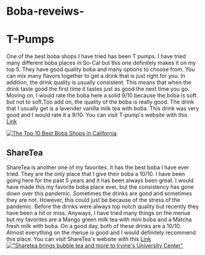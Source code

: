 # Boba-reveiws-
# T-Pumps
One of the best boba shops I have tried has been T pumps. I have tried many different boba places in So-Cal but this one definitely makes it on my top 5. They have good quality boba and many options to choose from. You can mix many flavors together to get a drink that is just right for you. In addition, the drink quality is usually consistent. This means that when the drink taste good the first time it tastes just as good the next time you go. Moving on, I would rate the boba here a solid 9/10 because the boba is soft but not to soft.Too add on, the quality of the boba is really good. The drink that I usually get is a lavender vanilla milk tea with boba. This drink was very good and I would rate it a 9/10. 
You can visit T-pump's website with this
[Link](https://www.tpumps.com/)

[![The Top 10 Best Boba Shops in California](https://spoonuniversity.com/wp-content/uploads/sites/127/2016/03/tpumps.jpg)](https://www.google.com/search?q=t+pumps&source=lnms&tbm=isch&sa=X&ved=2ahUKEwjcpJL8iq7sAhXRu54KHanABoQQ_AUoAnoECCoQBA&biw=1440&bih=821#imgrc=ZHoJ5ZAzlwFrrM)
## ShareTea
ShareTea is another one of my favorites. It has the best boba I have ever tried. They are the only place that I give their boba a 10/10. I have been going here for the past 5 years and it has been always been great. I would have made this my favorite boba place ever, but the consistency has gone down over this pandemic. Sometimes the drinks are good and sometimes they are not. However, this could just be because of the stress of the pandemic. Before the drinks were always top notch quality but recently they have been a hit or miss. Anyways, I have tried many things on the menue but my favorites are a Mango green milk tea with mini boba and a Matcha fresh milk with boba. On a good day, both of these drinks are a 10/10. Almost everything on the menue is good and I would definitely recommend this place. You can visit ShareTea's website with this 
[Link](https://www.1992sharetea.com/) 
[!["Sharetea brings bubble tea and more to Irvine's University Center"](https://hoodline.imgix.net/uploads/story/image/118216/Sharetea_Photo_1_Enhanced.jpg)](https://www.google.com/search?q=sharetea&tbm=isch&source=iu&ictx=1&fir=pK0x3t9jzwSEFM%252CapiDoHjZGS-JzM%252C%252Fg%252F11fkyybb8v&vet=1&usg=AI4_-kSjoRLf2Foa7BdRP-4rdD47xRV1Ig&sa=X&ved=2ahUKEwi-0OipjK7sAhXLCTQIHQ5iAc8Q_B16BAgVEAM#imgrc=mIH_E9Ew4UlW6M)
